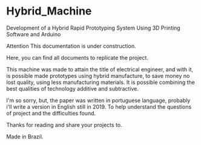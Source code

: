 # Hybrid_Machine
Development of a Hybrid Rapid Prototyping System Using 3D Printing Software and Arduino

Attention This documentation is under construction. 

Here, you can find all documents to replicate the project. 

This machine was made to attain the title of electrical engineer, and with it, 
is possible made prototypes using hybrid manufacture, to save money no lost quality, 
using less manufacturing materials. 
It is possible combining the best qualities of technology additive and subtractive.

I'm so sorry, but, the paper was written in portuguese language, probably i'll write a version 
in English still in 2019. To help understand the questions of project and the difficulties found.

Thanks for reading and share your projects to.


Made in Brazil.
